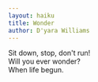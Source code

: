 ```yaml
---
layout: haiku
title: Wonder
author: D'yara Williams
---
```


Sit down, stop, don't run! <br>
Will you ever wonder? <br>
When life begun. <br>